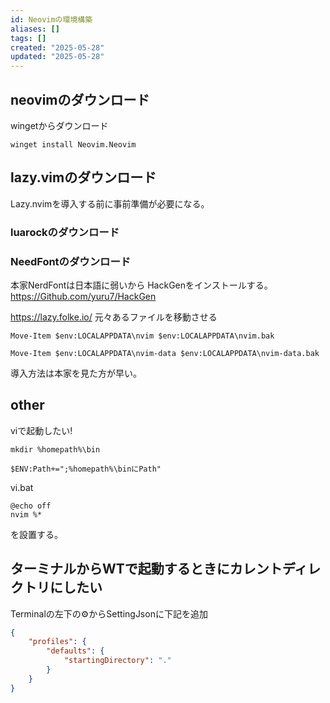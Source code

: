 ```yaml
---
id: Neovimの環境構築
aliases: []
tags: []
created: "2025-05-28"
updated: "2025-05-28"
---
```


## neovimのダウンロード
wingetからダウンロード
~~~
winget install Neovim.Neovim
~~~

## lazy.vimのダウンロード
Lazy.nvimを導入する前に事前準備が必要になる。

### luarockのダウンロード

### NeedFontのダウンロード
本家NerdFontは日本語に弱いから
HackGenをインストールする。
https://Github.com/yuru7/HackGen

https://lazy.folke.io/
元々あるファイルを移動させる
~~~
Move-Item $env:LOCALAPPDATA\nvim $env:LOCALAPPDATA\nvim.bak  
~~~
~~~
Move-Item $env:LOCALAPPDATA\nvim-data $env:LOCALAPPDATA\nvim-data.bak
~~~

導入方法は本家を見た方が早い。

## other
viで起動したい!
~~~
mkdir %homepath%\bin
~~~
~~~
$ENV:Path+=";%homepath%\binにPath"
~~~
vi.bat
~~~
@echo off
nvim %*
~~~

を設置する。

## ターミナルからWTで起動するときにカレントディレクトリにしたい
Terminalの左下の⚙からSettingJsonに下記を追加
~~~json
{
    "profiles": {
        "defaults": {
            "startingDirectory": "."
        }
    }
}
~~~
